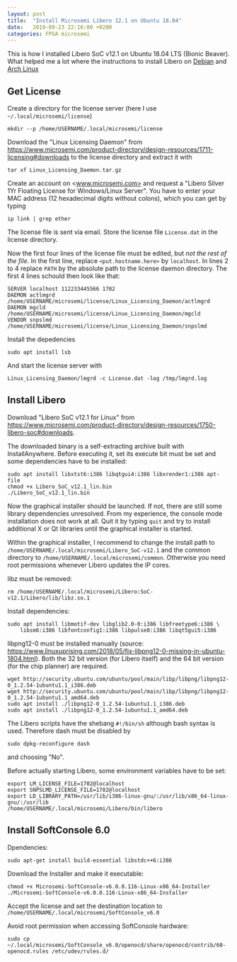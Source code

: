 ```yaml
---
layout: post
title:  "Install Microsemi Libero 12.1 on Ubuntu 18.04"
date:   2019-09-23 22:16:00 +0200
categories: FPGA microsemi
---
```



This is how I installed Libero SoC v12.1 on Ubuntu 18.04 LTS (Bionic Beaver).
What helped me a lot where the instructions to install Libero on
[Debian](http://www.fabienm.eu/flf/installing-libero-on-debian-9)
and [Arch Linux](https://wiki.archlinux.org/index.php/Microsemi_Libero)


Get License
-----------

Create a directory for the license server (here I use ``~/.local/microsemi/license``)

    mkdir --p /home/USERNAME/.local/microsemi/license

Download the "Linux Licensing Daemon" from 
<https://www.microsemi.com/product-directory/design-resources/1711-licensing#downloads>
to the license directory and extract it with

    tar xf Linux_Licensing_Daemon.tar.gz

Create an account on <www.microsemi.com> and request a 
"Libero Silver 1Yr Floating License for Windows/Linux Server".
You have to enter your MAC address (12 hexadecimal digits without
colons), which you can get by typing

    ip link | grep ether

The license file is sent via email. Store the license file ``License.dat`` in
the license directory. 

Now the first four lines of the license file must be edited, but *not the rest
of the file*. In the first line, replace ``<put.hostname.here>`` by 
``localhost``. In lines 2 to 4 replace ``PATH`` by the absolute path to the
license daemon directory. The first 4 lines schould then look like that:

    SERVER localhost 112233445566 1702
    DAEMON actlmgrd /home/USERNAME/microsemi/license/Linux_Licensing_Daemon/actlmgrd
    DAEMON mgcld /home/USERNAME/microsemi/license/Linux_Licensing_Daemon/mgcld
    VENDOR snpslmd /home/USERNAME/microsemi/license/Linux_Licensing_Daemon/snpslmd

Install the depedencies

    sudo apt install lsb

And start the license server with

    Linux_Licensing_Daemon/lmgrd -c License.dat -log /tmp/lmgrd.log



Install Libero
--------------

Download "Libero SoC v12.1 for Linux" from
<https://www.microsemi.com/product-directory/design-resources/1750-libero-soc#downloads>.

The downloaded binary is a self-extracting archive built with InstallAnywhere.
Before executing it, set its execute bit must be set and some dependencies have
to be installed:

    sudo apt install libxtst6:i386 libqtgui4:i386 libxrender1:i386 apt-file
    chmod +x Libero_SoC_v12.1_lin.bin
    ./Libero_SoC_v12.1_lin.bin

Now the graphical installer should be launched. If not, there are still some
library dependencies unresolved. From my experience, the console mode
installation does not work at all. Quit it by typing ``quit`` and try to
install additional X or Qt libraries until the graphical installer is started.

Within the graphical installer, I recommend to change the install path to
``/home/USERNAME/.local/microsemi/Libero_SoC-v12.1`` and the common directory
to ``/home/USERNAME/.local/microsemi/common``. Otherwise you need root
permissions whenever Libero updates the IP cores.

libz must be removed:

    rm /home/USERNAME/.local/microsemi/Libero:SoC-v12.1/Libero/lib/libz.so.1

Install dependencies:

    sudo apt install libmotif-dev libglib2.0-0:i386 libfreetype6:i386 \
        libsm6:i386 libfontconfig1:i386 libpulse0:i386 libqt5gui5:i386

libpng12-0 must be installed manually (source: <https://www.linuxuprising.com/2018/05/fix-libpng12-0-missing-in-ubuntu-1804.html>).
Both the 32 bit version (for Libero itself) and the 64 bit version (for the chip planner) are required.

    wget http://security.ubuntu.com/ubuntu/pool/main/libp/libpng/libpng12-0_1.2.54-1ubuntu1.1_i386.deb
    wget http://security.ubuntu.com/ubuntu/pool/main/libp/libpng/libpng12-0_1.2.54-1ubuntu1.1_amd64.deb
    sudo apt install ./libpng12-0_1.2.54-1ubuntu1.1_i386.deb
    sudo apt install ./libpng12-0_1.2.54-1ubuntu1.1_amd64.deb

The Libero scripts have the shebang ``#!/bin/sh`` although bash syntax is used.
Therefore dash must be disabled by

    sudo dpkg-reconfigure dash

and choosing "No".

Before actually starting Libero, some environment variables have to be set:

    export LM_LICENSE_FILE=1702@localhost
    export SNPSLMD_LICENSE_FILE=1702@localhost
    export LD_LIBRARY_PATH=/usr/lib/i386-linux-gnu/:/usr/lib/x86_64-linux-gnu/:/usr/lib
    /home/USERNAME/.local/microsemi/Libero/bin/libero



Install SoftConsole 6.0
-----------------------

Dpendencies:

    sudo apt-get install build-essential libstdc++6:i386

Download the Installer and make it executable:

    chmod +x Microsemi-SoftConsole-v6.0.0.116-Linux-x86_64-Installer
    ./Microsemi-SoftConsole-v6.0.0.116-Linux-x86_64-Installer

Accept the license and set the destination location to 
``/home/USERNAME/.local/microsemi/SoftConsole_v6.0``

Avoid root permission when accessing SoftConsole hardware:

    sudo cp ~/.local/microsemi/SoftConsole_v6.0/openocd/share/openocd/contrib/60-openocd.rules /etc/udev/rules.d/

